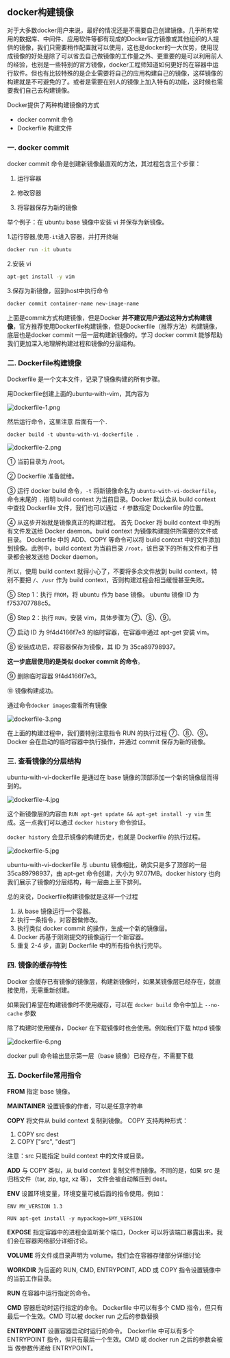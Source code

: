 ## docker构建镜像

对于大多数docker用户来说，最好的情况还是不需要自己创建镜像。几乎所有常用的数据库、中间件、应用软件等都有现成的Docker官方镜像或其他组织的人提供的镜像，我们只需要稍作配置就可以使用，这也是docker的一大优势，使用现成镜像的好处是除了可以省去自己做镜像的工作量之外、更重要的是可以利用前人的经验，也别是一些特别的官方镜像，docker工程师知道如何更好的在容器中运行软件。但也有比较特殊的是企业需要将自己的应用构建自己的镜像，这样镜像的构建就是不可避免的了。或者是需要在别人的镜像上加入特有的功能，这时候也需要我们自己去构建镜像。

Docker提供了两种构建镜像的方式

* docker commit 命令
* Dockerfile 构建文件

### 一. docker commit

docker commit 命令是创建新镜像最直观的方法，其过程包含三个步骤：

1. 运行容器 

2. 修改容器

3. 将容器保存为新的镜像

举个例子：在 ubuntu base 镜像中安装 vi 并保存为新镜像。

  1.运行容器,使用`-it`进入容器，并打开终端

```bash
docker run -it ubuntu
```

   2.安装 vi

```bash
apt-get install -y vim
```

   3.保存为新镜像，回到host中执行命令

```bash
docker commit container-name new-image-name
```

上面是commit方式构建镜像，但是Docker **并不建议用户通过这种方式构建镜像**，官方推荐使用Dockerfile构建镜像，但是Dockerfile（推荐方法）构建镜像，底层也是docker commit 一层一层构建新镜像的。学习 docker commit 能够帮助我们更加深入地理解构建过程和镜像的分层结构。

### 二. Dockerfile构建镜像

Dockerfile 是一个文本文件，记录了镜像构建的所有步骤。

用Dockerfile创建上面的ubuntu-with-vim，其内容为

![dockerfile-1.png](https://ws1.sinaimg.cn/large/0072fULUgy1g8xl7i1s9yj30m403f75h.jpg)

然后运行命令，这里注意 后面有一个`.`

```
docker build -t ubuntu-with-vi-dockerfile .
```

![dockerfile-2.png](https://ws1.sinaimg.cn/large/0072fULUgy1g8xl8vrv4pj30ju0gzmxr.jpg)

① 当前目录为 /root。

② Dockerfile 准备就绪。

③ 运行 docker build 命令，`-t` 将新镜像命名为 `ubuntu-with-vi-dockerfile`，命令末尾的 `.` 指明 build context 为当前目录。Docker 默认会从 build context 中查找 Dockerfile 文件，我们也可以通过 `-f` 参数指定 Dockerfile 的位置。

④ 从这步开始就是镜像真正的构建过程。 首先 Docker 将 build context 中的所有文件发送给 Docker daemon。build context 为镜像构建提供所需要的文件或目录。
Dockerfile 中的 ADD、COPY 等命令可以将 build context 中的文件添加到镜像。此例中，build context 为当前目录 `/root`，该目录下的所有文件和子目录都会被发送给 Docker daemon。

所以，使用 build context 就得小心了，不要将多余文件放到 build context，特别不要把 `/`、`/usr` 作为 build context，否则构建过程会相当缓慢甚至失败。

⑤ Step 1：执行 `FROM`，将 ubuntu 作为 base 镜像。
ubuntu 镜像 ID 为 f753707788c5。

⑥ Step 2：执行 `RUN`，安装 vim，具体步骤为 ⑦、⑧、⑨。

⑦ 启动 ID 为 9f4d4166f7e3 的临时容器，在容器中通过 apt-get 安装 vim。

⑧ 安装成功后，将容器保存为镜像，其 ID 为 35ca89798937。

**这一步底层使用的是类似 docker commit 的命令**。

⑨ 删除临时容器 9f4d4166f7e3。

⑩ 镜像构建成功。

通过命令`docker images`查看所有镜像

![dockerfile-3.png](https://ws1.sinaimg.cn/large/0072fULUgy1g8xlawjd2tj30nl02f3zy.jpg)

在上面的构建过程中，我们要特别注意指令 RUN 的执行过程 ⑦、⑧、⑨。Docker 会在启动的临时容器中执行操作，并通过 commit 保存为新的镜像。

### 三. 查看镜像的分层结构

ubuntu-with-vi-dockerfile 是通过在 base 镜像的顶部添加一个新的镜像层而得到的。

![dockerfile-4.jpg](https://ws1.sinaimg.cn/large/0072fULUgy1g8xlf5aeitj30n00fqdgk.jpg)

这个新镜像层的内容由 `RUN apt-get update && apt-get install -y vim` 生成。这一点我们可以通过 `docker history` 命令验证。

`docker history` 会显示镜像的构建历史，也就是 Dockerfile 的执行过程。

![dockerfile-5.jpg](https://ws1.sinaimg.cn/large/0072fULUgy1g8xlg3wr9nj31220hu0w4.jpg)

ubuntu-with-vi-dockerfile 与 ubuntu 镜像相比，确实只是多了顶部的一层 35ca89798937，由 apt-get 命令创建，大小为 97.07MB。docker history 也向我们展示了镜像的分层结构，每一层由上至下排列。

总的来说，Dockerfile构建镜像就是这样一个过程

1. 从 base 镜像运行一个容器。
2. 执行一条指令，对容器做修改。
3. 执行类似 docker commit 的操作，生成一个新的镜像层。
4. Docker 再基于刚刚提交的镜像运行一个新容器。
5. 重复 2-4 步，直到 Dockerfile 中的所有指令执行完毕。

### 四. 镜像的缓存特性

Docker 会缓存已有镜像的镜像层，构建新镜像时，如果某镜像层已经存在，就直接使用，无需重新创建。

如果我们希望在构建镜像时不使用缓存，可以在 `docker build` 命令中加上 `--no-cache` 参数

除了构建时使用缓存，Docker 在下载镜像时也会使用。例如我们下载 httpd 镜像

![dockerfile-6.png](https://ws1.sinaimg.cn/large/0072fULUgy1g8xlqdc8emj30v409gt9r.jpg)

docker pull 命令输出显示第一层（base 镜像）已经存在，不需要下载

### 五. Dockerfile常用指令

**FROM**
		指定 base 镜像。

**MAINTAINER**
		设置镜像的作者，可以是任意字符串

**COPY**
		将文件从 build context 复制到镜像。
		COPY 支持两种形式：

1. COPY src dest
2. COPY ["src", "dest"]

注意：src 只能指定 build context 中的文件或目录。

**ADD**
		与 COPY 类似，从 build context 复制文件到镜像。不同的是，如果 src 是归档文件（tar, zip, tgz, xz 等），		文件会被自动解压到 dest。

**ENV**
		设置环境变量，环境变量可被后面的指令使用。例如：

```
ENV MY_VERSION 1.3

RUN apt-get install -y mypackage=$MY_VERSION
```

**EXPOSE**
		指定容器中的进程会监听某个端口，Docker 可以将该端口暴露出来。我们会在容器网络部分详细讨论。

**VOLUME**
		将文件或目录声明为 volume。我们会在容器存储部分详细讨论

**WORKDIR**
		为后面的 RUN, CMD, ENTRYPOINT, ADD 或 COPY 指令设置镜像中的当前工作目录。

**RUN**
		在容器中运行指定的命令。

**CMD**
		容器启动时运行指定的命令。
		Dockerfile 中可以有多个 CMD 指令，但只有最后一个生效。CMD 可以被 docker run 之后的参数替换

**ENTRYPOINT**
		设置容器启动时运行的命令。
		Dockerfile 中可以有多个 ENTRYPOINT 指令，但只有最后一个生效。CMD 或 docker run 之后的参数会被当		做参数传递给 ENTRYPOINT。

